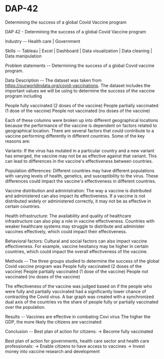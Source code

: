 # DAP-42
Determining the success of a global Covid Vaccine program 


DAP 42 - Determining the success of a global Covid Vaccine program 

Industry --
Health care | Government 

Skills --
Tableau | Excel | Dashboard | Data visualization | Data cleaning | Data manipulation 

Problem statements --
Determining the success of a global Covid vaccine program. 

Data Description --
The dataset was taken from https://ourworldindata.org/covid-vaccinations. The dataset includes the important values we will be using to determine the success of the vaccine program including 

People fully vaccinated (2 doses of the vaccine)
People partially vaccinated (1 dose of the vaccine)
People not vaccinated (no doses of the vaccine)

Each of these columns were broken up into different geographical locations because the performance of the vaccine is dependent on factors related to geographical location. There are several factors that could contribute to a vaccine performing differently in different countries. Some of the key reasons are:

Variants: If the virus has mutated in a particular country and a new variant has emerged, the vaccine may not be as effective against that variant. This can lead to differences in the vaccine's effectiveness between countries.

Population differences: Different countries may have different populations with varying levels of health, genetics, and susceptibility to the virus. These differences could impact the vaccine's effectiveness in different countries.

Vaccine distribution and administration: The way a vaccine is distributed and administered can also impact its effectiveness. If a vaccine is not distributed widely or administered correctly, it may not be as effective in certain countries.

Health infrastructure: The availability and quality of healthcare infrastructure can also play a role in vaccine effectiveness. Countries with weaker healthcare systems may struggle to distribute and administer vaccines effectively, which could impact their effectiveness.

Behavioral factors: Cultural and social factors can also impact vaccine effectiveness. For example, vaccine hesitancy may be higher in certain countries, which could impact the overall effectiveness of the vaccine.



Methods --
The three groups studied to determine the success of the global Covid vaccine program was
People fully vaccinated (2 doses of the vaccine)
People partially vaccinated (1 dose of the vaccine)
People not vaccinated (no doses of the vaccine)

The effectiveness of the vaccine was judged based on if the people who were fully and partially vaccinated had a significantly lower chance of contracting the Covid virus. A bar graph was created with a synchronized dual axis of the countries vs the share of people fully or partially vaccinated over the population. 

Results --
Vaccines are effective in combating Covi virus
The higher the GDP, the more likely the citizens are vaccinated 

Conclusion --
Best plan of action for citizens:
-> Become fully vaccinated 

Best plan of action for governments, health care sector and health care professionals:
-> Enable citizens to have access to vaccines 
-> Invest money into vaccine research and development 

